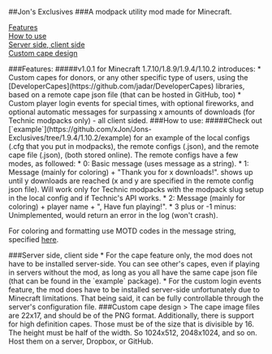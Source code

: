 ##Jon's Exclusives
###A modpack utility mod made for Minecraft.

[Features](#features)  
[How to use](#howToUse)  
[Server side, client side](#serverSideClientSide)  
[Custom cape design](#customCapeDesign)

<a name="features"/>
###Features:
#####v1.0.1 for Minecraft 1.7.10/1.8.9/1.9.4/1.10.2 introduces:
* Custom capes for donors, or any other specific type of users, using the [DeveloperCapes](https://github.com/jadar/DeveloperCapes) libraries, based on a remote cape json file (that can be hosted in GitHub, too)
* Custom player login events for special times, with optional fireworks, and optional automatic messages for surpassing x amounts of downloads (for Technic modpacks only) - all client sided.

<a name="howToUse"/>
###How to use:
#####Check out [`example`](https://github.com/xJon/Jons-Exclusives/tree/1.9.4/1.10.2/example) for an example of the local configs (.cfg that you put in modpacks), the remote configs (.json), and the remote cape file (.json), (both stored online). The remote configs have a few modes, as followed:
* 0: Basic message (uses message as a string).
* 1: Message (mainly for coloring) + "Thank you for x downloads!". 
shows up until y downloads are reached (x and y are specified in the remote config json file). Will work only for Technic modpacks with the modpack slug setup in the local config and if Technic's API works.
* 2: Message (mainly for coloring) + player name + ", Have fun playing!".
* 3 plus or -1 minus: Unimplemented, would return an error in the log (won't crash).

For coloring and formatting use MOTD codes in the message string, specified [here](http://minecraft.gamepedia.com/Formatting_codes#Use_in_server.properties_and_pack.mcmeta).

<a name="serverSideClientSide"/>
###Server side, client side
* For the cape feature only, the mod does not have to be installed server-side. You can see other's capes, even if playing in servers without the mod, as long as you all have the same cape json file (that can be found in the `example` package).
* For the custom login events feature, the mod does have to be installed server-side unfortunately due to Minecraft limitations. That being said, it can be fully controllable through the server's configuration file.

<a name="customCapeDesign"/>
###Custom cape design
> The cape image files are 22x17, and should be of the PNG format. Additionally, there is support for high definition capes. Those must be of the size that is divisible by 16. The height must be half of the width. So 1024x512, 2048x1024, and so on. Host them on a server, Dropbox, or GitHub.

